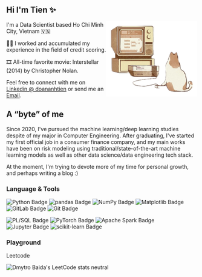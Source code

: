 ## **Hi I'm Tien ✨**

<img align="right" width="240" src="cat.png">

I'm a Data Scientist based Ho Chi Minh City, Vietnam 🇻🇳

🧑‍💻 I worked and accumulated my experience in the field of credit scoring.

🎞️ All-time favorite movie: Interstellar (2014) by Christopher Nolan.

Feel free to connect with me on [Linkedin @ doananhtien](https://www.linkedin.com/in/doananhtien/) or send me an [Email](mailto:d.atien228@gmail.com).

## A “byte” of me

Since 2020, I've pursued the machine learning/deep learning studies despite of my major in Computer Engineering. After graduating, I've started my first official job in a consumer finance company, and my main works have been on risk modeling using traditional/state-of-the-art machine learning models as well as other data science/data engineering tech stack.

At the moment, I'm trying to devote more of my time for personal growth, and perhaps writing a blog :)

### Language & Tools

![Python Badge](https://img.shields.io/badge/Python-3748a9?logo=python&logoColor=fff&style=for-the-badge)
![pandas Badge](https://img.shields.io/badge/pandas-4033b0?logo=pandas&logoColor=fff&style=for-the-badge)
![NumPy Badge](https://img.shields.io/badge/NumPy-602eb8?logo=numpy&logoColor=fff&style=for-the-badge)
![Matplotlib Badge](https://img.shields.io/badge/Matplotlib-862abf?logo=plotly&logoColor=fff&style=for-the-badge)
![GitLab Badge](https://img.shields.io/badge/GitLab-b225c7?style=for-the-badge&logo=gitlab&logoColor=white)
![Git Badge](https://img.shields.io/badge/Git-ce20b7?logo=git&logoColor=fff&style=for-the-badge)

![PL/SQL Badge](https://img.shields.io/badge/Oracle%20SQL-de165d?style=for-the-badge&logo=oracle&logoColor=white)
![PyTorch Badge](https://img.shields.io/badge/PyTorch-e61126?logo=pytorch&logoColor=fff&style=for-the-badge)
![Apache Spark Badge](https://img.shields.io/badge/PySpark-ee2e0b?logo=apachespark&logoColor=fff&style=for-the-badge)
![Jupyter Badge](https://img.shields.io/badge/Jupyter-f76906?logo=jupyter&logoColor=fff&style=for-the-badge)
![scikit-learn Badge](https://img.shields.io/badge/scikit--learn-ffaa00?logo=scikitlearn&logoColor=fff&style=for-the-badge)

### Playground

Leetcode


![Dmytro Baida's LeetCode stats neutral](https://leetcode-badge-sage.vercel.app/badge/anhtien228?theme=neutral)
